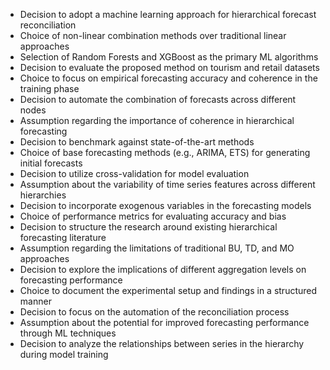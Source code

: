 - Decision to adopt a machine learning approach for hierarchical forecast reconciliation
- Choice of non-linear combination methods over traditional linear approaches
- Selection of Random Forests and XGBoost as the primary ML algorithms
- Decision to evaluate the proposed method on tourism and retail datasets
- Choice to focus on empirical forecasting accuracy and coherence in the training phase
- Decision to automate the combination of forecasts across different nodes
- Assumption regarding the importance of coherence in hierarchical forecasting
- Decision to benchmark against state-of-the-art methods
- Choice of base forecasting methods (e.g., ARIMA, ETS) for generating initial forecasts
- Decision to utilize cross-validation for model evaluation
- Assumption about the variability of time series features across different hierarchies
- Decision to incorporate exogenous variables in the forecasting models
- Choice of performance metrics for evaluating accuracy and bias
- Decision to structure the research around existing hierarchical forecasting literature
- Assumption regarding the limitations of traditional BU, TD, and MO approaches
- Decision to explore the implications of different aggregation levels on forecasting performance
- Choice to document the experimental setup and findings in a structured manner
- Decision to focus on the automation of the reconciliation process
- Assumption about the potential for improved forecasting performance through ML techniques
- Decision to analyze the relationships between series in the hierarchy during model training
